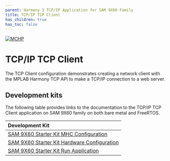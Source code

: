 ```yaml
---
parent: Harmony 3 TCP/IP Application for SAM 9X60 Family
title: TCP/IP TCP Client
has_children: true
has_toc: false
---
```

[![MCHP](https://www.microchip.com/ResourcePackages/Microchip/assets/dist/images/logo.png)](https://www.microchip.com)

# TCP/IP TCP Client

The TCP Client configuration demonstrates creating a network client with the MPLAB Harmony TCP API to make a TCP/IP connection to a web server.

## Development kits
The following table provides links to the documentation to the TCP/IP TCP Client application on SAM 9X60 family on both bare metal and FreeRTOS.


| Development Kit |
|:---------|
|[SAM 9X60 Starter Kit MHC Configuration](docs/readme_mhc_configuration.md) |
|[SAM 9X60 Starter Kit Hardware Configuration](docs/readme_hardware_configuration.md) |
|[SAM 9X60 Starter Kit Run Application](docs/readme_run_application.md) |
